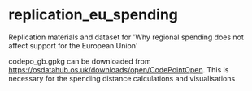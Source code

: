 # replication_eu_spending
Replication materials and dataset for 'Why regional spending does not affect support for the European Union'

codepo_gb.gpkg can be downloaded from https://osdatahub.os.uk/downloads/open/CodePointOpen. This is necessary for the spending distance calculations and visualisations
